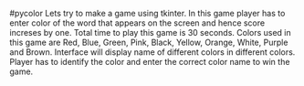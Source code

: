 #pycolor
Lets try to make a game using tkinter.
In this game player has to enter color of the word that appears on the screen and hence score increses by one.
Total time to play this game is 30 seconds.
Colors used in this game are Red, Blue, Green, Pink, Black, Yellow, Orange, White, Purple and Brown.
Interface will display name of different colors in different colors.
Player has to identify the color and enter the correct color name to win the game.
